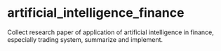 # artificial_intelligence_finance
Collect research paper of application of artificial intelligence in finance, especially trading system, summarize and implement.
